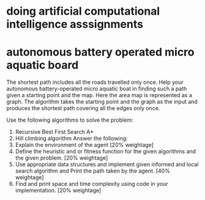 # doing artificial computational intelligence asssignments

# autonomous battery operated micro aquatic board

The shortest path includes all the roads travelled only once. 
Help your autonomous battery-operated micro aquatic boat in finding such a path given a starting 
point and the map. 
Here the area map is represented as a graph. The algorithm takes the starting point and the graph 
as the input and produces the shortest path covering all the edges only once.

Use the following algorithms to solve the problem: 
1. Recursive Best First Search A* 
2. Hill climbing algorithm 
Answer the following: 
1. Explain the environment of the agent [20% weightage] 
2. Define the heuristic and or fitness function for the given algorithms and the given 
problem. [20% weightage] 
3. Use appropriate data structures and implement given informed and local search 
algorithm and Print the path taken by the agent. [40% weightage] 
4. Find and print space and time complexity using code in your implementation. [20% 
weightage]